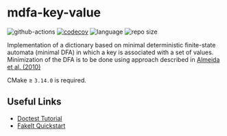 mdfa-key-value
================

![github-actions](https://github.com/dstrebkov/mdfa-key-value/actions/workflows/cmake.yml/badge.svg?event=push)
[![codecov](https://codecov.io/gh/dstrebkov/mdfa-key-value/branch/main/graph/badge.svg?token=ZH1RSUGL5R)](https://codecov.io/gh/dstrebkov/mdfa-key-value)
![language](https://img.shields.io/github/languages/top/dstrebkov/mdfa-key-value)
![repo size](https://img.shields.io/github/repo-size/dstrebkov/mdfa-key-value)

Implementation of a dictionary based on minimal deterministic finite-state automata (minimal DFA) in which a key is associated with a set of values.
Minimization of the DFA is to be done using approach described in [Almeida et al. (2010)](https://www.semanticscholar.org/paper/Incremental-DFA-minimisation-Almeida-Moreira/db9f9388d924bd789b2c52a331f6890228b35601)

CMake ≥ `3.14.0` is required.

## Useful Links

* [Doctest Tutorial](https://github.com/doctest/doctest/blob/master/doc/markdown/tutorial.md)
* [FakeIt Quickstart](https://github.com/eranpeer/FakeIt/wiki/Quickstart)
